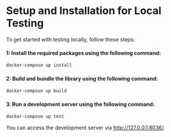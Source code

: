 # Setup and Installation for Local Testing

To get started with testing locally, follow these steps:

#### 1: Install the required packages using the following command:

```sh
docker-compose up install
```

#### 2: Build and bundle the library using the following command:

```sh
docker-compose up build
```

#### 3. Run a development server using the following command:

```sh
docker-compose up test
```

You can access the development server via http://127.0.0.1:8036/.
